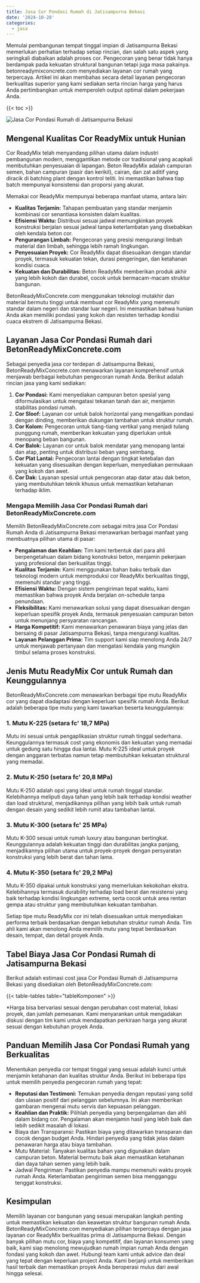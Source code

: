 ```yaml
---
title: Jasa Cor Pondasi Rumah di Jatisampurna Bekasi
date: '2024-10-28'
categories:
  - jasa
---
```


Memulai pembangunan tempat tinggal impian di Jatisampurna Bekasi memerlukan perhatian terhadap setiap rincian, dan salah satu aspek yang seringkali diabaikan adalah proses cor. Pengecoran yang benar tidak hanya berdampak pada kekuatan struktural bangunan tetapi juga masa pakainya. betonreadymixconcrete.com menyediakan layanan cor rumah yang terpercaya. Artikel ini akan membahas secara detail layanan pengecoran berkualitas superior yang kami sediakan serta rincian harga yang harus Anda pertimbangkan untuk memperoleh output optimal dalam pekerjaan Anda.

{{< toc >}}

![Jasa Cor Pondasi Rumah di Jatisampurna Bekasi](https://betoncor8.github.io/cor/harga-beton-readymix-concrete%20(29).png)

## Mengenal Kualitas Cor ReadyMix untuk Hunian

Cor ReadyMix telah menyandang pilihan utama dalam industri pembangunan modern, menggantikan metode cor tradisional yang acapkali membutuhkan penyesuaian di lapangan. Beton ReadyMix adalah campuran semen, bahan campuran (pasir dan kerikil), cairan, dan zat aditif yang diracik di batching plant dengan kontrol teliti. Ini memastikan bahwa tiap batch mempunyai konsistensi dan proporsi yang akurat.

Memakai cor ReadyMix mempunyai beberapa manfaat utama, antara lain:

- **Kualitas Terjamin:** Tahapan pembuatan yang standar menjamin kombinasi cor senantiasa konsisten dalam kualitas.
- **Efisiensi Waktu:** Distribusi sesuai jadwal memungkinkan proyek konstruksi berjalan sesuai jadwal tanpa keterlambatan yang disebabkan oleh kendala beton cor.
- **Pengurangan Limbah:** Pengecoran yang presisi mengurangi limbah material dan limbah, sehingga lebih ramah lingkungan.
- **Penyesuaian Proyek:** Cor ReadyMix dapat disesuaikan dengan standar proyek, termasuk kekuatan tekan, durasi pengeringan, dan ketahanan kondisi cuaca.
- **Kekuatan dan Durabilitas:** Beton ReadyMix memberikan produk akhir yang lebih kokoh dan durabel, cocok untuk bermacam-macam struktur bangunan.

BetonReadyMixConcrete.com menggunakan teknologi mutakhir dan material bermutu tinggi untuk membuat cor ReadyMix yang memenuhi standar dalam negeri dan standar luar negeri. Ini memastikan bahwa hunian Anda akan memiliki pondasi yang kokoh dan resisten terhadap kondisi cuaca ekstrem di Jatisampurna Bekasi.

## Layanan Jasa Cor Pondasi Rumah dari BetonReadyMixConcrete.com

Sebagai penyedia jasa cor terdepan di Jatisampurna Bekasi, BetonReadyMixConcrete.com menawarkan layanan komprehensif untuk menjawab berbagai kebutuhan pengecoran rumah Anda. Berikut adalah rincian jasa yang kami sediakan:

1. **Cor Pondasi:** Kami menyediakan campuran beton spesial yang diformulasikan untuk mengatasi tekanan tanah dan air, menjamin stabilitas pondasi rumah.
2. **Cor Sloof:** Layanan cor untuk balok horizontal yang mengaitkan pondasi dengan dinding, memberikan dukungan tambahan untuk struktur rumah.
3. **Cor Kolom:** Pengecoran untuk tiang-tiang vertikal yang menjadi tulang punggung rumah, memberikan kekuatan yang diperlukan untuk menopang beban bangunan.
4. **Cor Balok:** Layanan cor untuk balok mendatar yang menopang lantai dan atap, penting untuk distribusi beban yang seimbang.
5. **Cor Plat Lantai:** Pengecoran lantai dengan tingkat ketebalan dan kekuatan yang disesuaikan dengan keperluan, menyediakan permukaan yang kokoh dan awet.
6. **Cor Dak:** Layanan spesial untuk pengecoran atap datar atau dak beton, yang membutuhkan teknik khusus untuk memastikan ketahanan terhadap iklim.

### Mengapa Memilih Jasa Cor Pondasi Rumah dari BetonReadyMixConcrete.com

Memilih BetonReadyMixConcrete.com sebagai mitra jasa Cor Pondasi Rumah Anda di Jatisampurna Bekasi menawarkan berbagai manfaat yang membuatnya pilihan utama di pasar:

- **Pengalaman dan Keahlian:** Tim kami terbentuk dari para ahli berpengetahuan dalam bidang konstruksi beton, menjamin pekerjaan yang profesional dan berkualitas tinggi.
- **Kualitas Terjamin:** Kami menggunakan bahan baku terbaik dan teknologi modern untuk memproduksi cor ReadyMix berkualitas tinggi, memenuhi standar yang tinggi.
- **Efisiensi Waktu:** Dengan sistem pengiriman tepat waktu, kami memastikan bahwa proyek Anda berjalan on-schedule tanpa penundaan.
- **Fleksibilitas:** Kami menawarkan solusi yang dapat disesuaikan dengan keperluan spesifik proyek Anda, termasuk penyesuaian campuran beton untuk menunjang persyaratan rancangan.
- **Harga Kompetitif:** Kami menawarkan penawaran biaya yang jelas dan bersaing di pasar Jatisampurna Bekasi, tanpa mengurangi kualitas.
- **Layanan Pelanggan Prima:** Tim support kami siap menolong Anda 24/7 untuk menjawab pertanyaan dan mengatasi kendala yang mungkin timbul selama proses konstruksi.

## Jenis Mutu ReadyMix Cor untuk Rumah dan Keunggulannya

BetonReadyMixConcrete.com menawarkan berbagai tipe mutu ReadyMix cor yang dapat diadaptasi dengan keperluan spesifik rumah Anda. Berikut adalah beberapa tipe mutu yang kami tawarkan beserta keunggulannya:

### 1\. Mutu K-225 (setara fc' 18,7 MPa)

Mutu ini sesuai untuk pengaplikasian struktur rumah tinggal sederhana. Keunggulannya termasuk cost yang ekonomis dan kekuatan yang memadai untuk gedung satu hingga dua lantai. Mutu K-225 ideal untuk proyek dengan anggaran terbatas namun tetap membutuhkan kekuatan struktural yang memadai.

### 2\. Mutu K-250 (setara fc' 20,8 MPa)

Mutu K-250 adalah opsi yang ideal untuk rumah tinggal standar. Kelebihannya meliputi daya tahan yang lebih baik terhadap kondisi weather dan load struktural, menjadikannya pilihan yang lebih baik untuk rumah dengan desain yang sedikit lebih rumit atau tambahan lantai.

### 3\. Mutu K-300 (setara fc' 25 MPa)

Mutu K-300 sesuai untuk rumah luxury atau bangunan bertingkat. Keunggulannya adalah kekuatan tinggi dan durabilitas jangka panjang, menjadikannya pilihan utama untuk proyek-proyek dengan persyaratan konstruksi yang lebih berat dan tahan lama.

### 4\. Mutu K-350 (setara fc' 29,2 MPa)

Mutu K-350 dipakai untuk konstruksi yang memerlukan kekokohan ekstra. Kelebihannya termasuk durability terhadap load berat dan resistensi yang baik terhadap kondisi lingkungan extreme, serta cocok untuk area rentan gempa atau struktur yang membutuhkan kekuatan tambahan.

Setiap tipe mutu ReadyMix cor ini telah disesuaikan untuk menyediakan performa terbaik berdasarkan dengan kebutuhan struktur rumah Anda. Tim ahli kami akan menolong Anda memilih mutu yang tepat berdasarkan desain, tempat, dan detail proyek Anda.

## Tabel Biaya Jasa Cor Pondasi Rumah di Jatisampurna Bekasi

Berikut adalah estimasi cost jasa Cor Pondasi Rumah di Jatisampurna Bekasi yang disediakan oleh BetonReadyMixConcrete.com:

{{< table-tables table="tableKomponen" >}}

\*Harga bisa bervariasi sesuai dengan perubahan cost material, lokasi proyek, dan jumlah pemesanan. Kami menyarankan untuk mengadakan diskusi dengan tim kami untuk mendapatkan perkiraan harga yang akurat sesuai dengan kebutuhan proyek Anda.

## Panduan Memilih Jasa Cor Pondasi Rumah yang Berkualitas

Menentukan penyedia cor tempat tinggal yang sesuai adalah kunci untuk menjamin ketahanan dan kualitas struktur Anda. Berikut ini beberapa tips untuk memilih penyedia pengecoran rumah yang tepat:

- **Reputasi dan Testimoni:** Temukan penyedia dengan reputasi yang solid dan ulasan positif dari pelanggan sebelumnya. Ini akan memberikan gambaran mengenai mutu servis dan kepuasan pelanggan.
- **Keahlian dan Praktik:** Pilihlah penyedia yang berpengalaman dan ahli dalam bidang cor. Pengalaman akan menjamin hasil yang lebih baik dan lebih sedikit masalah di lokasi.
- Biaya dan Transparansi: Pastikan biaya yang ditawarkan transparan dan cocok dengan budget Anda. Hindari penyedia yang tidak jelas dalam penawaran harga atau biaya tambahan.
- Mutu Material: Tanyakan kualitas bahan yang digunakan dalam campuran beton. Material bermutu baik akan memastikan ketahanan dan daya tahan semen yang lebih baik.
- Jadwal Pengiriman: Pastikan penyedia mampu memenuhi waktu proyek rumah Anda. Keterlambatan pengiriman semen bisa mengganggu tenggat konstruksi.

## Kesimpulan

Memilih layanan cor bangunan yang sesuai merupakan langkah penting untuk memastikan kekuatan dan keawetan struktur bangunan rumah Anda. BetonReadyMixConcrete.com menyediakan pilihan terpercaya dengan jasa layanan cor ReadyMix berkualitas prima di Jatisampurna Bekasi. Dengan banyak pilihan mutu cor, biaya yang kompetitif, dan layanan konsumen yang baik, kami siap menolong mewujudkan rumah impian rumah Anda dengan fondasi yang kokoh dan awet. Hubungi team kami untuk advice dan deal yang tepat dengan keperluan project Anda. Kami berjanji untuk memberikan hasil terbaik dan memastikan proyek Anda beroperasi mulus dari awal hingga selesai.
